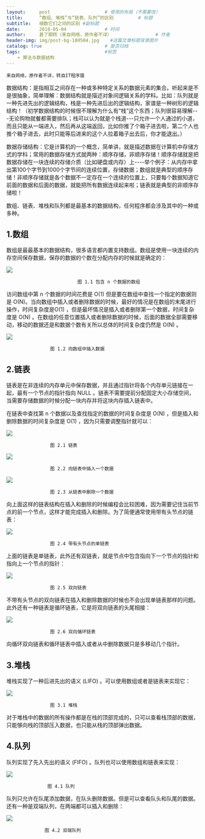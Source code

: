 ```yaml
---
layout:     post                    # 使用的布局（不需要改）
title:      “数组、堆栈”与“链表、队列”的区别         # 标题 
subtitle:   细数它们之间的区别 #副标题
date:       2018-05-04              # 时间
author:     甚了期转（来自网络，原作者不详）                # 作者
header-img: img/post-bg-180504.jpg    #这篇文章标题背景图片
catalog: true                       # 是否归档
tags:                               #标签
    - 算法与数据结构
---
```

```
来自网络，原作者不详，转自IT程序猿
```
数据结构：是指相互之间存在一种或多种特定关系的数据元素的集合。听起来是不是很抽象，简单理解：数据结构就是描述对象间逻辑关系的学科。比如：队列就是一种先进先出的逻辑结构，栈是一种先进后出的逻辑结构，家谱是一种树形的逻辑结构！（初学数据结构的时候很不理解为什么有“栈”这个东西；队列很容易理解---无论购物就餐都需要排队；栈可以认为就是个栈道---只允许一个人通过的小道，而且只能从一端进入，然后再从这端返回，比如你推了个箱子进去啦，第二个人也推个箱子进去，此时只能等后进来的这个人拉着箱子出去后，你才能退出。）

数据存储结构：它是计算机的一个概念，简单讲，就是描述数据在计算机中存储方式的学科；常用的数据存储方式就两种：顺序存储，非顺序存储！顺序存储就是把数据存储在一块连续的存储介质（比如硬盘或内存）上----举个例子：从内存中拿出第100个字节到1000个字节间的连续位置，存储数据；数组就是典型的顺序存储！非顺序存储就是各个数据不一定存在一个连续的位置上，只要每个数据知道它前面的数据和后面的数据，就能把所有数据连续起来啦；链表就是典型的非顺序存储啦！

数组、链表、堆栈和队列都是最基本的数据结构，任何程序都会涉及其中的一种或多种。

## 1.数组
数组是最最基本的数据结构，很多语言都内置支持数组。数组是使用一块连续的内存空间保存数据，保存的数据的个数在分配内存的时候就是确定的：

![](https://ws4.sinaimg.cn/large/006tKfTcgy1fqz9xruwu9j30ct02aq31.jpg)

                              图 1.1 包含 n 个数据的数组

访问数组中第 n 个数据的时间花费是 O(1) 但是要在数组中查找一个指定的数据则是 O(N)。当向数组中插入或者删除数据的时候，最好的情况是在数组的末尾进行操作，时间复杂度是O(1) ，但是最坏情况是插入或者删除第一个数据，时间复杂度是 O(N) 。在数组的任意位置插入或者删除数据的时候，后面的数据全部需要移动，移动的数据还是和数据个数有关所以总体的时间复杂度仍然是 O(N) 。

![](https://ws3.sinaimg.cn/large/006tKfTcgy1fqza4m433aj30ea05qt9a.jpg)

                    图 1.2 向数组中插入数据
                    
## 2.链表
链表是在非连续的内存单元中保存数据，并且通过指针将各个内存单元链接在一起，最有一个节点的指针指向 NULL 。链表不需要提前分配固定大小存储空间，当需要存储数据的时候分配一块内存并将这块内存插入链表中。

在链表中查找第 n 个数据以及查找指定的数据的时间复杂度是 O(N) ，但是插入和删除数据的时间复杂度是 O(1) ，因为只需要调整指针就可以：

![](https://ws1.sinaimg.cn/large/006tKfTcgy1fqza80l8wxj30g102paam.jpg)
 
                    图 2.1 链表

![](https://ws1.sinaimg.cn/large/006tKfTcgy1fqza8xxbcvj30ip04fjs7.jpg)

                    图 2.2 向链表中插入一个数据

![](https://ws2.sinaimg.cn/large/006tKfTcgy1fqza9x6kefj30i6035aaq.jpg)

                    图 2.3 从链表中删除一个数据

向上面这样的链表结构在插入和删除的时候编程会比较困难，因为需要记住当前节点的前一个节点，这样才能完成插入和删除。为了简便通常使用带有头节点的链表：

![](https://ws3.sinaimg.cn/large/006tKfTcgy1fqzac5if21j30gb043wf3.jpg)

                    图 2.4 带有头节点的单链表

上面的链表是单链表，此外还有双链表，就是节点中包含指向下一个节点的指针和指向上一个节点的指针：

![](https://ws1.sinaimg.cn/large/006tKfTcgy1fqzacf21asj30ik04l0tm.jpg)

                    图 2.5 双向链表

不带有头节点的双向链表在插入和删除数据的时候也不会出现单链表那样的问题。此外还有一种链表是循环链表，它是将双向链表的头尾相接：

![](https://ws3.sinaimg.cn/large/006tKfTcgy1fqzacxsk82j30em0b8myi.jpg)

                    图 2.6 双向循环链表

向循环双向链表和循环链表中插入或者从中删除数据只是多移动几个指针。

## 3.堆栈


堆栈实现了一种后进先出的语义 (LIFO) 。可以使用数组或者是链表来实现它：

![](https://ws4.sinaimg.cn/large/006tKfTcgy1fqzadkcj1yj30ay05aglv.jpg)

                    图 3.1 堆栈


对于堆栈中的数据的所有操作都是在栈的顶部完成的，只可以查看栈顶部的数据，只能够向栈的顶部压入数据，也只能从栈的顶部弹出数据。


## 4.队列


队列实现了先入先出的语义 (FIFO) 。队列也可以使用数组和链表来实现：

![](https://ws3.sinaimg.cn/large/006tKfTcgy1fqzadyb7mfj30hf02ijrj.jpg)

                   图 4.1 队列

队列只允许在队尾添加数据，在队头删除数据。但是可以查看队头和队尾的数据。还有一种是双端队列，在两端都可以插入和删除：

![](https://ws1.sinaimg.cn/large/006tKfTcgy1fqzae6bud6j30hf03o3yu.jpg)

                  图 4.2 双端队列
